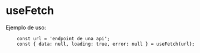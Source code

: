 # useFetch

Ejemplo de uso:

```
    const url = 'endpoint de una api';
    const { data: null, loading: true, error: null } = useFetch(url);
```

